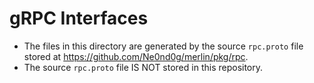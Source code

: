 # gRPC Interfaces

- The files in this directory are generated by the source `rpc.proto` file stored at https://github.com/Ne0nd0g/merlin/pkg/rpc.
- The source `rpc.proto` file IS NOT stored in this repository.